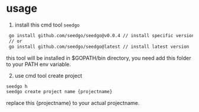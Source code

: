 # usage
1. install this cmd tool `seedgo`
```bash
 go install github.com/seedgo/seedgo@v0.0.4 // install specific version
 // or
 go install github.com/seedgo/seedgo@latest // install latest version
```
this tool will be installed in $GOPATH/bin directory, you need add this folder to your PATH env variable.

2. use cmd tool create project
```bash
seedgo h
seedgo create project name {projectname}
```
replace this {projectname} to your actual projectname.
